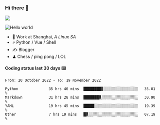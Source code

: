 ### Hi there 👋
![](https://komarev.com/ghpvc/?username=Xuhandsome)


<img src="https://github-readme-stats.vercel.app/api?username=XuHandsome&show_icons=true&theme=merko" alt="Hello world">

<br/>

- 🍻  Work at Shanghai, _A Linux SA_
- ⚡  Python / Vue / Shell
- ✍️  Blogger
- ♟  Chess / ping pong / LOL

#### Coding status last 30 days ⌨️

<!--START_SECTION:waka-->

```text
From: 20 October 2022 - To: 19 November 2022

Python              35 hrs 40 mins  ████████▓░░░░░░░░░░░░░░░░   35.01 %
Markdown            31 hrs 28 mins  ███████▓░░░░░░░░░░░░░░░░░   30.90 %
YAML                19 hrs 45 mins  █████░░░░░░░░░░░░░░░░░░░░   19.39 %
Other               7 hrs 19 mins   █▓░░░░░░░░░░░░░░░░░░░░░░░   07.19 %
```

<!--END_SECTION:waka-->
